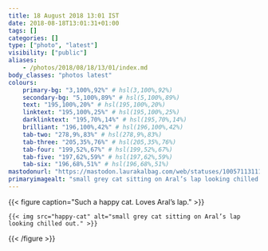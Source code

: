 ```yaml
---
title: 18 August 2018 13:01 IST
date: 2018-08-18T13:01:31+01:00
tags: []
categories: []
type: ["photo", "latest"]
visibility: ["public"]
aliases:
    - /photos/2018/08/18/13/01/index.md
body_classes: "photos latest"
colours:
    primary-bg: "3,100%,92%" # hsl(3,100%,92%)
    secondary-bg: "5,100%,89%" # hsl(5,100%,89%)
    text: "195,100%,20%" # hsl(195,100%,20%)
    linktext: "195,100%,25%" # hsl(195,100%,25%)
    darklinktext: "195,70%,14%" # hsl(195,70%,14%)
    brilliant: "196,100%,42%" # hsl(196,100%,42%)
    tab-two: "278,9%,83%" # hsl(278,9%,83%)
    tab-three: "205,35%,76%" # hsl(205,35%,76%)
    tab-four: "199,52%,67%" # hsl(199,52%,67%)
    tab-five: "197,62%,59%" # hsl(197,62%,59%)
    tab-six: "196,68%,51%" # hsl(196,68%,51%)
mastodonurl: "https://mastodon.laurakalbag.com/web/statuses/100571131117625459"
primaryimagealt: "small grey cat sitting on Aral’s lap looking chilled out."
---
```


{{< figure caption="Such a happy cat. Loves Aral’s lap." >}}

    {{< img src="happy-cat" alt="small grey cat sitting on Aral’s lap looking chilled out." >}}

{{< /figure >}}

